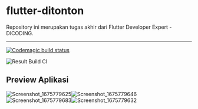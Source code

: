 # flutter-ditonton

Repository ini merupakan tugas akhir dari Flutter Developer Expert - DICODING.

---

[![Codemagic build status](https://api.codemagic.io/apps/63da1af2444e2167e04e5f38/63da1af2444e2167e04e5f37/status_badge.svg)](https://codemagic.io/apps/63da1af2444e2167e04e5f38/63da1af2444e2167e04e5f37/latest_build)

![Result Build CI](https://user-images.githubusercontent.com/68775687/217269752-67fb90dc-bc16-45d5-a0c4-f0a49382e126.png)

## Preview Aplikasi

![Screenshot_1675779625](https://user-images.githubusercontent.com/68775687/217270930-ca82e7d7-4a0c-46ea-a8d0-854c11303de0.png)![Screenshot_1675779646](https://user-images.githubusercontent.com/68775687/217271396-81a1cc53-d022-4046-919d-12d9e904b143.png)![Screenshot_1675779683](https://user-images.githubusercontent.com/68775687/217271423-fe1f5aa1-7867-4252-bf0d-329b29b2b316.png)![Screenshot_1675779632](https://user-images.githubusercontent.com/68775687/217271426-4668750d-c4e4-46d5-a4e1-bfbc28d6c409.png)
